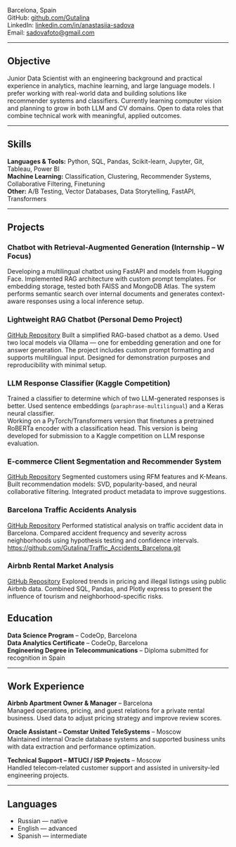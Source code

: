 Barcelona, Spain  
GitHub: [github.com/Gutalina](https://github.com/Gutalina)  
LinkedIn: [linkedin.com/in/anastasiia-sadova](https://www.linkedin.com/in/anastasiia-sadova-2422178)  
Email: [sadovafoto@gmail.com](mailto:sadovafoto@gmail.com)

---

## Objective

Junior Data Scientist with an engineering background and practical experience in analytics, machine learning, and large language models. I prefer working with real-world data and building solutions like recommender systems and classifiers. Currently learning computer vision and planning to grow in both LLM and CV domains. Open to data roles that combine technical work with meaningful, applied outcomes.

---

## Skills

**Languages & Tools:** Python, SQL, Pandas, Scikit-learn, Jupyter, Git, Tableau, Power BI  
**Machine Learning:** Classification, Clustering, Recommender Systems, Collaborative Filtering, Finetuning  
**Other:** A/B Testing, Vector Databases, Data Storytelling, FastAPI, Transformers

---

## Projects

### Chatbot with Retrieval-Augmented Generation (Internship – W Focus)  
Developing a multilingual chatbot using FastAPI and models from Hugging Face. Implemented RAG architecture with custom prompt templates. For embedding storage, tested both FAISS and MongoDB Atlas. The system performs semantic search over internal documents and generates context-aware responses using a local inference setup.

### Lightweight RAG Chatbot (Personal Demo Project)  
<a href="https://github.com/Gutalina/PDF-chatbot.git" target="_blank">GitHub Repository</a>
Built a simplified RAG-based chatbot as a demo. Used two local models via Ollama — one for embedding generation and one for answer generation. The project includes custom prompt formatting and supports multilingual input. Designed for demonstration purposes and reproducibility with minimal setup.

### LLM Response Classifier (Kaggle Competition)  
Trained a classifier to determine which of two LLM-generated responses is better. Used sentence embeddings (`paraphrase-multilingual`) and a Keras neural classifier.  
Working on a PyTorch/Transformers version that finetunes a pretrained RoBERTa encoder with a classification head. This version is being developed for submission to a Kaggle competition on LLM response evaluation.

### E-commerce Client Segmentation and Recommender System  
<a href="https://github.com/Gutalina/Clustering_and_recommender_system.git" target="_blank">GitHub Repository</a>
Segmented customers using RFM features and K-Means. Built recommendation models: SVD, popularity-based, and neural collaborative filtering. Integrated product metadata to improve suggestions.

### Barcelona Traffic Accidents Analysis  
<a href="https://github.com/Gutalina/Traffic_Accidents_Barcelona.git" target="_blank">GitHub Repository</a>
Performed statistical analysis on traffic accident data in Barcelona. Compared accident frequency and severity across neighborhoods using hypothesis testing and confidence intervals.
https://github.com/Gutalina/Traffic_Accidents_Barcelona.git

### Airbnb Rental Market Analysis  
<a href="https://github.com/Gutalina/Airbnb_EDA.git" target="_blank">GitHub Repository</a>
Explored trends in pricing and illegal listings using public Airbnb data. Combined SQL, Pandas, and Plotly express to present the influence of tourism and neighborhood-specific risks.


## Education

**Data Science Program** – CodeOp, Barcelona  
**Data Analytics Certificate** – CodeOp, Barcelona  
**Engineering Degree in Telecommunications** – Diploma submitted for recognition in Spain  

---

## Work Experience

**Airbnb Apartment Owner & Manager** – Barcelona  
Managed operations, pricing, and guest relations for a private rental business. Used data to adjust pricing strategy and improve review scores.

**Oracle Assistant – Comstar United TeleSystems** – Moscow  
Maintained internal Oracle database systems and supported business units with data extraction and performance optimization.

**Technical Support – MTUCI / ISP Projects** – Moscow  
Handled telecom-related customer support and assisted in university-led engineering projects.

---

## Languages

- Russian — native  
- English — advanced  
- Spanish — intermediate
